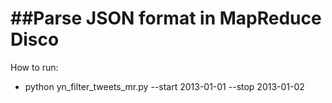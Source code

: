 ##Parse JSON format in MapReduce Disco
====

How to run:

- python yn_filter_tweets_mr.py --start 2013-01-01 --stop 2013-01-02
